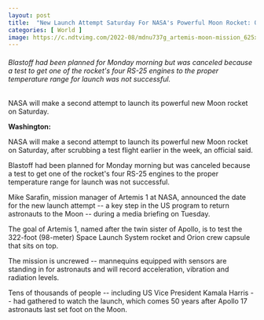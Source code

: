 ```yaml
---
layout: post
title:  "New Launch Attempt Saturday For NASA's Powerful Moon Rocket: Official"
categories: [ World ]
image: https://c.ndtvimg.com/2022-08/mdnu737g_artemis-moon-mission_625x300_29_August_22.jpg
---
```


###### Blastoff had been planned for Monday morning but was canceled because a test to get one of the rocket's four RS-25 engines to the proper temperature range for launch was not successful.

NASA will make a second attempt to launch its powerful new Moon rocket on Saturday.

**Washington:**

NASA will make a second attempt to launch its powerful new Moon rocket on Saturday, after scrubbing a test flight earlier in the week, an official said.

Blastoff had been planned for Monday morning but was canceled because a test to get one of the rocket's four RS-25 engines to the proper temperature range for launch was not successful.

Mike Sarafin, mission manager of Artemis 1 at NASA, announced the date for the new launch attempt -- a key step in the US program to return astronauts to the Moon -- during a media briefing on Tuesday.

The goal of Artemis 1, named after the twin sister of Apollo, is to test the 322-foot (98-meter) Space Launch System rocket and Orion crew capsule that sits on top.

The mission is uncrewed -- mannequins equipped with sensors are standing in for astronauts and will record acceleration, vibration and radiation levels.

Tens of thousands of people -- including US Vice President Kamala Harris -- had gathered to watch the launch, which comes 50 years after Apollo 17 astronauts last set foot on the Moon.
